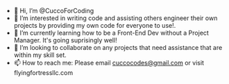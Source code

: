 - 👋 Hi, I’m @CuccoForCoding
- 👀 I’m interested in writing code and assisting others engineer their own projects by providing my own code for everyone to use!.
- 🌱 I’m currently learning how to be a Front-End Dev without a Project Manager. It's going suprisingly well!
- 💞️ I’m looking to collaborate on any projects that need assistance that are within my skill set. 
- 📫 How to reach me: Please email cuccocodes@gmail.com or visit flyingfortressllc.com

<!---
CuccoForCoding/CuccoForCoding is a ✨ special ✨ repository because its `README.md` (this file) appears on your GitHub profile.
You can click the Preview link to take a look at your changes.
--->

